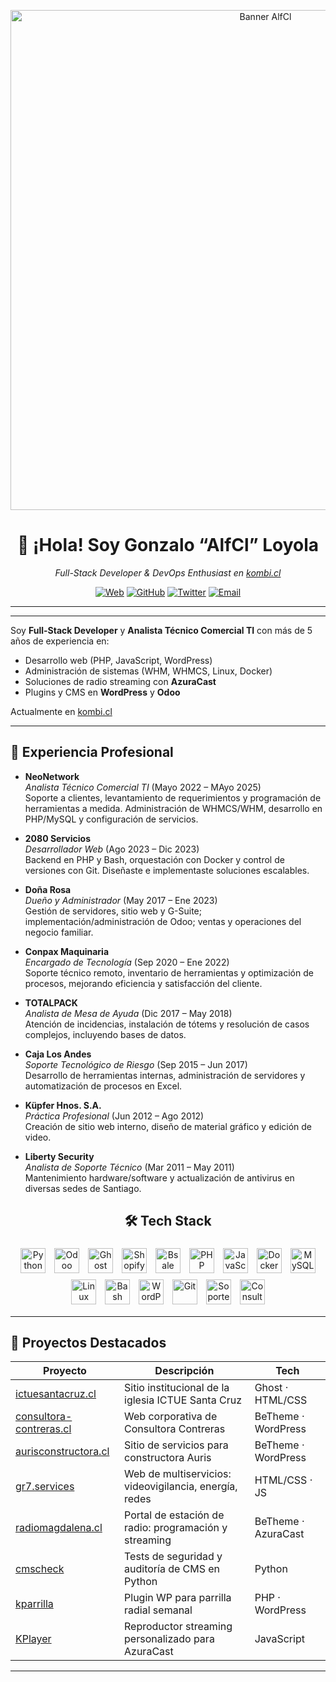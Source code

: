 <!-- Banner opcional -->
<!-- Banner -->
<p align="center">
  <img src="https://alf.cl/wp-content/uploads/2025/03/logo.webp" alt="Banner AlfCl" width="800" />
</p>


<!-- Título -->
<h1 align="center">👋 ¡Hola! Soy Gonzalo “AlfCl” Loyola</h1>

<!-- Subtítulo pequeño -->
<p align="center"><em>Full-Stack Developer & DevOps Enthusiast en <a href="https://kombi.cl">kombi.cl</a></em></p>

<!-- Badges centrados -->
<p align="center">
  <a href="https://alf.cl"><img src="https://img.shields.io/badge/🌐-alf.cl-0af?style=flat&logo=internet-explorer&logoColor=white" alt="Web" /></a>
  <a href="https://github.com/alfcl"><img src="https://img.shields.io/badge/🐙-alfcl-000?style=flat&logo=github&logoColor=white" alt="GitHub" /></a>
  <a href="https://twitter.com/alfcl"><img src="https://img.shields.io/badge/🐦-@alfcl-1DA1F2?style=flat&logo=twitter&logoColor=white" alt="Twitter" /></a>
  <a href="mailto:contacto@kombi.cl"><img src="https://img.shields.io/badge/✉️-contacto@kombi.cl-D14836?style=flat&logo=gmail&logoColor=white" alt="Email" /></a>
</p>

<hr />

---

<p>Soy <strong>Full-Stack Developer</strong> y <strong>Analista Técnico Comercial TI</strong> con más de 5 años de experiencia en:</p>
<ul>
  <li>Desarrollo web (PHP, JavaScript, WordPress)</li>
  <li>Administración de sistemas (WHM, WHMCS, Linux, Docker)</li>
  <li>Soluciones de radio streaming con <strong>AzuraCast</strong></li>
  <li>Plugins y CMS en <strong>WordPress</strong> y <strong>Odoo</strong></li>
</ul>
<p>Actualmente en <a href="https://kombi.cl">kombi.cl</a></p>

---

## 💼 Experiencia Profesional

- **NeoNetwork**  
  *Analista Técnico Comercial TI* (Mayo 2022 – MAyo  2025)  
  Soporte a clientes, levantamiento de requerimientos y programación de herramientas a medida. Administración de WHMCS/WHM, desarrollo en PHP/MySQL y configuración de servicios.

- **2080 Servicios**  
  *Desarrollador Web* (Ago 2023 – Dic 2023)  
  Backend en PHP y Bash, orquestación con Docker y control de versiones con Git. Diseñaste e implementaste soluciones escalables.

- **Doña Rosa**  
  *Dueño y Administrador* (May 2017 – Ene 2023)  
  Gestión de servidores, sitio web y G-Suite; implementación/administración de Odoo; ventas y operaciones del negocio familiar.

- **Conpax Maquinaria**  
  *Encargado de Tecnología* (Sep 2020 – Ene 2022)  
  Soporte técnico remoto, inventario de herramientas y optimización de procesos, mejorando eficiencia y satisfacción del cliente.

- **TOTALPACK**  
  *Analista de Mesa de Ayuda* (Dic 2017 – May 2018)  
  Atención de incidencias, instalación de tótems y resolución de casos complejos, incluyendo bases de datos.

- **Caja Los Andes**  
  *Soporte Tecnológico de Riesgo* (Sep 2015 – Jun 2017)  
  Desarrollo de herramientas internas, administración de servidores y automatización de procesos en Excel.

- **Küpfer Hnos. S.A.**  
  *Práctica Profesional* (Jun 2012 – Ago 2012)  
  Creación de sitio web interno, diseño de material gráfico y edición de video.

- **Liberty Security**  
  *Analista de Soporte Técnico* (Mar 2011 – May 2011)  
  Mantenimiento hardware/software y actualización de antivirus en diversas sedes de Santiago.


<!-- Tech Stack -->
<!-- Tech Stack -->
<h2 align="center">🛠 Tech Stack</h2>
<p align="center">
  <img alt="Python"        src="https://img.shields.io/badge/Python-3776AB?logo=python&style=for-the-badge"        height="40" style="margin:5px;" />
  <img alt="Odoo"          src="https://img.shields.io/badge/Odoo-7A0928?logo=odoo&style=for-the-badge"             height="40" style="margin:5px;" />
  <img alt="Ghost"         src="https://img.shields.io/badge/Ghost-000000?logo=ghost&style=for-the-badge"            height="40" style="margin:5px;" />
  <img alt="Shopify"       src="https://img.shields.io/badge/Shopify-96BF48?logo=shopify&style=for-the-badge"        height="40" style="margin:5px;" />
  <img alt="Bsale"         src="https://img.shields.io/badge/Bsale-4B4B4B?style=for-the-badge"                       height="40" style="margin:5px;" />
  <img alt="PHP"           src="https://img.shields.io/badge/PHP-777BB4?logo=php&style=for-the-badge"                height="40" style="margin:5px;" />
  <img alt="JavaScript"    src="https://img.shields.io/badge/JavaScript-F7DF1E?logo=javascript&style=for-the-badge" height="40" style="margin:5px;" />
  <img alt="Docker"        src="https://img.shields.io/badge/Docker-2496ED?logo=docker&style=for-the-badge"          height="40" style="margin:5px;" />
  <img alt="MySQL"         src="https://img.shields.io/badge/MySQL-4479A1?logo=mysql&style=for-the-badge"             height="40" style="margin:5px;" />
  <img alt="Linux"         src="https://img.shields.io/badge/Linux-FCC624?logo=linux&style=for-the-badge"            height="40" style="margin:5px;" />
  <img alt="Bash"          src="https://img.shields.io/badge/Bash-4EAA25?logo=gnu-bash&style=for-the-badge"           height="40" style="margin:5px;" />
  <img alt="WordPress"     src="https://img.shields.io/badge/WordPress-21759B?logo=wordpress&style=for-the-badge"   height="40" style="margin:5px;" />
  <img alt="Git"           src="https://img.shields.io/badge/Git-F05032?logo=git&style=for-the-badge"               height="40" style="margin:5px;" />
  <img alt="Soporte Remoto" src="https://img.shields.io/badge/Soporte_Remoto-lightgrey?style=for-the-badge"       height="40" style="margin:5px;" />
  <img alt="Consultoría"    src="https://img.shields.io/badge/Consultoría-lightgrey?style=for-the-badge"          height="40" style="margin:5px;" />
</p>



---

## 🚀 Proyectos Destacados

| Proyecto                                           | Descripción                                           | Tech                |
|----------------------------------------------------|-------------------------------------------------------|---------------------|
| [ictuesantacruz.cl](https://ictuesantacruz.cl)     | Sitio institucional de la iglesia ICTUE Santa Cruz    | Ghost · HTML/CSS    |
| [consultora-contreras.cl](https://consultora-contreras.cl) | Web corporativa de Consultora Contreras             | BeTheme · WordPress |
| [aurisconstructora.cl](https://aurisconstructora.cl)| Sitio de servicios para constructora Auris            | BeTheme · WordPress |
| [gr7.services](https://gr7.services)               | Web de multiservicios: videovigilancia, energía, redes| HTML/CSS · JS       |
| [radiomagdalena.cl](https://radiomagdalena.cl)      | Portal de estación de radio: programación y streaming  | BeTheme · AzuraCast |
| [cmscheck](https://github.com/alfcl/cmscheck)      | Tests de seguridad y auditoría de CMS en Python       | Python              |
| [kparrilla](https://github.com/alfcl/kparrilla)    | Plugin WP para parrilla radial semanal                | PHP · WordPress     |
| [KPlayer](https://github.com/alfcl/KPlayer)        | Reproductor streaming personalizado para AzuraCast    | JavaScript          |


---
